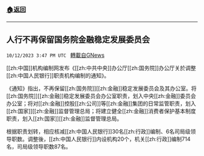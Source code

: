 ###  [:house:返回](README.md)
---


## 人行不再保留国务院金融稳定发展委员会
`10/12/2023 3:47 PM UTC ` [轉載自GNews](https://gnews.org/articles/1825179)

[[zh:中国]]机构编制网发布《[[zh:中共中央]]办公厅[[zh:国务院]]办公厅关於调整[[zh:中国人民银行]]职责机构编制的通知》。

《通知》指出，不再保留[[zh:国务院]][[zh:金融]]稳定发展委员会及其办公室。将[[zh:国务院]][[zh:金融]]稳定发展委员会办公室职责，划入中央[[zh:金融]]委员会办公室；将对[[zh:金融]]控股[[zh:公司]]等[[zh:金融]]集团的日常监管职责，划入[[zh:国家]][[zh:金融]]监督管理总局；将建立健全[[zh:金融]]消费者保护基本制度职责，划入[[zh:国家]][[zh:金融]]监督管理总局。

根据职责划转，相应核减[[zh:中国人民银行]]30名[[zh:行政]]编制、6名司局级领导职数。调整後，[[zh:中国人民银行]]内设机构20个，机关[[zh:行政]]编制714名，司局级领导职数87名。
